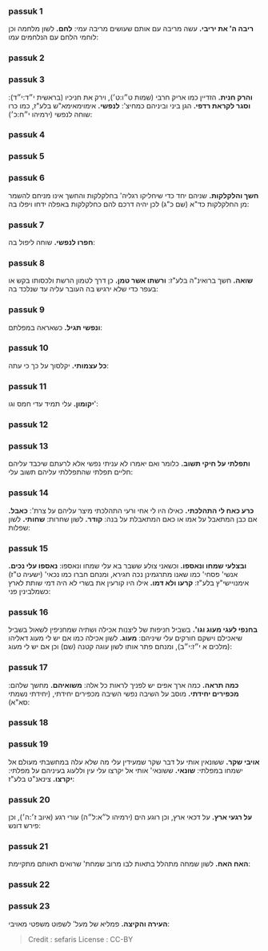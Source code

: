 
### passuk 1
<b>ריבה ה' את יריבי.</b> עשה מריבה עם אותם שעושים מריבה עמי:
<b>לחם.</b> לשון מלחמה וכן לוחמי הלחם עם הנלחמים עמו:

### passuk 2

### passuk 3
<b>והרק חנית.</b> הזדיין כמו אריק חרבי (שמות ט״ו:ט׳), וירק את חניכיו (בראשית י״ד:י״ד):
<b>וסגר לקראת רדפי.</b> הגן ביני וביניהם כמחיצ':
<b>לנפשי.</b> אימוימאימא"ש בלע"ז, כמו כרו שוחה לנפשי (ירמיהו י״ח:כ׳):

### passuk 4

### passuk 5

### passuk 6
<b>חשך והלקלקות.</b> שניהם יחד כדי שיחליקו רגליה' בחלקלקות והחשך אינו מניחם להשמר מן החלקלקות כד"א (שם כ"ג) לכן יהיה דרכם להם כחלקלקות באפלה ידחו ויפלו בה:

### passuk 7
<b>חפרו לנפשי.</b> שוחה ליפול בה:

### passuk 8
<b>שואה.</b> חשך ברואינ"ה בלע"ז:
<b>ורשתו אשר טמן.</b> כן דרך לטמון הרשת ולכסותו בקש או בעפר כדי שלא ירגיש בה העובר עליה עד שנלכד בה:

### passuk 9
<b>ונפשי תגיל.</b> כשאראה במפלתם:

### passuk 10
<b>כל עצמותי.</b> יקלסוך על כך כי עתה:

### passuk 11
<b>יקומון.</b> עלי תמיד עדי חמס וגו':

### passuk 12

### passuk 13
<b>ותפלתי על חיקי תשוב.</b> כלומר ואם יאמרו לא עניתי נפשי אלא לרעתם שיכבד עליהם חליים תפלתי שהתפללתי עליהם תשוב עלי:

### passuk 14
<b>כרע כאח לי התהלכתי.</b> כאילו היו לי אחי ורעי התהלכתי מיצר עליהם על צרת':
<b>כאבל.</b> אם כבן המתאבל על אמו או כאם המתאבלת על בנה:
<b>קודר.</b> לשון שחרות:
<b>שחותי.</b> לשון שפלות:

### passuk 15
<b>ובצלעי שמחו ונאספו.</b> וכשאני צולע ששבר בא עלי שמחו ונאספו:
<b>נאספו עלי נכים.</b> אנשי' פסחי' כמו שאנו מתרגמינן נכה חגירא, ומנחם חברו כמו נכאי' (ישעיה ט"ז) אימנויישי"ץ בלע"ז:
<b>קרעו ולא דמו.</b> אילו היו קורעין את בשרי לא היה דמי שותת לארץ כשמלבינין פני:

### passuk 16
<b>בחנפי לעגי מעוג וגו'.</b> בשביל חניפות של ליצנות אכילה ושתיה שמחניפין לשאול בשביל שיאכילם וישקם חורקים עלי שיניהם:
<b>מעוג.</b> לשון אכילה כמו אם יש לי מעוג דאליהו (מלכים א י״ז:י״ב), ומנחם פתר אותו לשון עוגה קטנה (שם) וכן אם יש לי מעוג:

### passuk 17
<b>כמה תראה.</b> כמה ארך אפים יש לפניך לראות כל אלה:
<b>משואיהם.</b> מחשך שלהם:
<b>מכפירים יחידתי.</b> מוסב על השיבה נפשי השיבה מכפירים יחידתי, (יחידתי נשמתי סא"א):

### passuk 18

### passuk 19
<b>אויבי שקר.</b> ששונאין אותי על דבר שקר שמעידין עלי מה שלא עלה במחשבתי מעולם אל ישמחו במפלתי:
<b>שונאי.</b> ששונאי' אותי אל יקרצו עלי עין וללעוג בעיניהם על מפלתי:
<b>יקרצו.</b> צינאנ"ט בלע"ז:

### passuk 20
<b>על רגעי ארץ.</b> על דכאי ארץ, וכן רוגע הים (ירמיהו ל״א:ל״ה) עורי רגע (איוב ז׳:ה׳), וכן פירש דונש:

### passuk 21
<b>האח האח.</b> לשון שמחה מתהלל בתאות לבו מרוב שמחת' שרואים תאותם מתקיימת:

### passuk 22

### passuk 23
<b>העירה והקיצה.</b> פמליא של מעל' לשפוט משפטי מאויבי:

>Credit : sefaris
>License : CC-BY